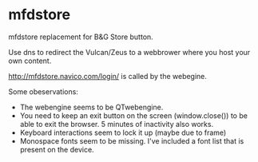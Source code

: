 # mfdstore
mfdstore replacement for B&G Store button.

Use dns to redirect the Vulcan/Zeus to a webbrower where you host your own content.

http://mfdstore.navico.com/login/ is called by the webegine.

Some obeservations:
 - The webengine seems to be QTwebengine.
 - You need to keep an exit button on the screen (window.close()) to be able to exit the browser. 5 minutes of inactivity also works.
 - Keyboard interactions seem to lock it up (maybe due to frame)
 - Monospace fonts seem to be missing. I've included a font list that is present on the device.
 

